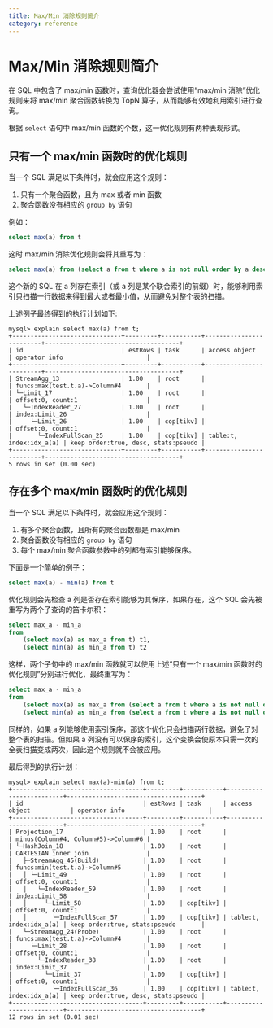 ```yaml
---
title: Max/Min 消除规则简介
category: reference
---
```


# Max/Min 消除规则简介

在 SQL 中包含了 max/min 函数时，查询优化器会尝试使用“max/min 消除”优化规则来将 max/min 聚合函数转换为 TopN 算子，从而能够有效地利用索引进行查询。

根据 `select` 语句中 max/min 函数的个数，这一优化规则有两种表现形式。

## 只有一个 max/min 函数时的优化规则

当一个 SQL 满足以下条件时，就会应用这个规则：

1. 只有一个聚合函数，且为 max 或者 min 函数
2. 聚合函数没有相应的 `group by` 语句

例如：

```sql
select max(a) from t
```

这时 max/min 消除优化规则会将其重写为：

```sql
select max(a) from (select a from t where a is not null order by a desc limit 1) t
```

这个新的 SQL 在 a 列存在索引（或 a 列是某个联合索引的前缀）时，能够利用索引只扫描一行数据来得到最大或者最小值，从而避免对整个表的扫描。

上述例子最终得到的执行计划如下:

```
mysql> explain select max(a) from t;
+------------------------------+---------+-----------+-------------------------+-------------------------------------+
| id                           | estRows | task      | access object           | operator info                       |
+------------------------------+---------+-----------+-------------------------+-------------------------------------+
| StreamAgg_13                 | 1.00    | root      |                         | funcs:max(test.t.a)->Column#4       |
| └─Limit_17                   | 1.00    | root      |                         | offset:0, count:1                   |
|   └─IndexReader_27           | 1.00    | root      |                         | index:Limit_26                      |
|     └─Limit_26               | 1.00    | cop[tikv] |                         | offset:0, count:1                   |
|       └─IndexFullScan_25     | 1.00    | cop[tikv] | table:t, index:idx_a(a) | keep order:true, desc, stats:pseudo |
+------------------------------+---------+-----------+-------------------------+-------------------------------------+
5 rows in set (0.00 sec)
```

## 存在多个 max/min 函数时的优化规则

当一个 SQL 满足以下条件时，就会应用这个规则：

1. 有多个聚合函数，且所有的聚合函数都是 max/min
2. 聚合函数没有相应的 `group by` 语句
3. 每个 max/min 聚合函数参数中的列都有索引能够保序。

下面是一个简单的例子：

```sql
select max(a) - min(a) from t
```

优化规则会先检查 a 列是否存在索引能够为其保序，如果存在，这个 SQL 会先被重写为两个子查询的笛卡尔积：

```sql
select max_a - min_a
from
    (select max(a) as max_a from t) t1,
    (select min(a) as min_a from t) t2
```

这样，两个子句中的 max/min 函数就可以使用上述“只有一个 max/min 函数时的优化规则”分别进行优化，最终重写为：

```sql
select max_a - min_a
from
    (select max(a) as max_a from (select a from t where a is not null order by a desc limit 1) t) t1,
    (select min(a) as min_a from (select a from t where a is not null order by a asc limit 1) t) t2
```

同样的，如果 a 列能够使用索引保序，那这个优化只会扫描两行数据，避免了对整个表的扫描。但如果 a 列没有可以保序的索引，这个变换会使原本只需一次的全表扫描变成两次，因此这个规则就不会被应用。

最后得到的执行计划：

```
mysql> explain select max(a)-min(a) from t;
+------------------------------------+---------+-----------+-------------------------+-------------------------------------+
| id                                 | estRows | task      | access object           | operator info                       |
+------------------------------------+---------+-----------+-------------------------+-------------------------------------+
| Projection_17                      | 1.00    | root      |                         | minus(Column#4, Column#5)->Column#6 |
| └─HashJoin_18                      | 1.00    | root      |                         | CARTESIAN inner join                |
|   ├─StreamAgg_45(Build)            | 1.00    | root      |                         | funcs:min(test.t.a)->Column#5       |
|   │ └─Limit_49                     | 1.00    | root      |                         | offset:0, count:1                   |
|   │   └─IndexReader_59             | 1.00    | root      |                         | index:Limit_58                      |
|   │     └─Limit_58                 | 1.00    | cop[tikv] |                         | offset:0, count:1                   |
|   │       └─IndexFullScan_57       | 1.00    | cop[tikv] | table:t, index:idx_a(a) | keep order:true, stats:pseudo       |
|   └─StreamAgg_24(Probe)            | 1.00    | root      |                         | funcs:max(test.t.a)->Column#4       |
|     └─Limit_28                     | 1.00    | root      |                         | offset:0, count:1                   |
|       └─IndexReader_38             | 1.00    | root      |                         | index:Limit_37                      |
|         └─Limit_37                 | 1.00    | cop[tikv] |                         | offset:0, count:1                   |
|           └─IndexFullScan_36       | 1.00    | cop[tikv] | table:t, index:idx_a(a) | keep order:true, desc, stats:pseudo |
+------------------------------------+---------+-----------+-------------------------+-------------------------------------+
12 rows in set (0.01 sec)
```